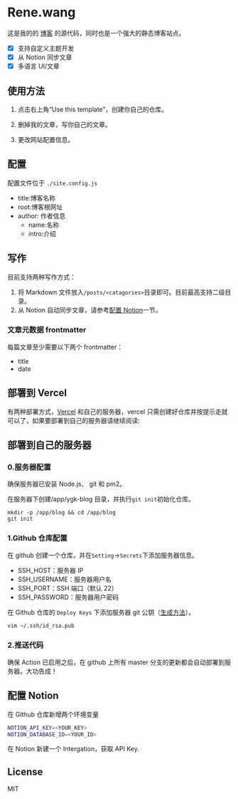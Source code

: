 # Rene.wang

这是我的的 [博客](https://rene.wang) 的源代码，同时也是一个强大的静态博客站点。

-   [x] 支持自定义主题开发
-   [x] 从 Notion 同步文章
-   [x] 多语言 UI/文章

## 使用方法

1. 点击右上角“Use this template”，创建你自己的仓库。

2. 删掉我的文章，写你自己的文章。

3. 更改网站配置信息。

## 配置

配置文件位于 `./site.config.js`

-   title:博客名称
-   root:博客根网址
-   author: 作者信息
    -   name:名称
    -   intro:介绍

## 写作

目前支持两种写作方式：

1. 将 Markdown 文件放入`/posts/<catagories>`目录即可。目前最高支持二级目录。
2. 从 Notion 自动同步文章，请参考[配置 Notion]()一节。

### 文章元数据 frontmatter

每篇文章至少需要以下两个 frontmatter：

-   title
-   date

## 部署到 Vercel

有两种部署方式，[Vercel](https://vercel.com/) 和自己的服务器，vercel 只需创建好仓库并按提示走就可以了，如果要部署到自己的服务器请继续阅读:

## 部署到自己的服务器

### 0.服务器配置

确保服务器已安装 Node.js、 git 和 pm2。

在服务器下创建/app/ygk-blog 目录，并执行`git init`初始化仓库。

```
mkdir -p /app/blog && cd /app/blog
git init
```

### 1.Github 仓库配置

在 github 创建一个仓库，并在`Setting`->`Secrets`下添加服务器信息。

-   SSH_HOST：服务器 IP
-   SSH_USERNAME：服务器用户名
-   SSH_PORT：SSH 端口（默认 22）
-   SSH_PASSWORD：服务器用户密码

在 Github 仓库的 `Deploy Keys` 下添加服务器 git 公钥（[生成方法](https://git-scm.com/book/zh/v2/%E6%9C%8D%E5%8A%A1%E5%99%A8%E4%B8%8A%E7%9A%84-Git-%E7%94%9F%E6%88%90-SSH-%E5%85%AC%E9%92%A5)）。

```sh
vim ~/.ssh/id_rsa.pub
```

### 2.推送代码

确保 Action 已启用之后，在 github 上所有 master 分支的更新都会自动部署到服务器。大功告成！

## 配置 Notion

在 Github 仓库新增两个环境变量
```bash
NOTION_API_KEY=<YOUR_KEY>
NOTION_DATABASE_ID=<YOUR_ID>
```
在 Notion 新建一个 Intergation，获取 API Key. 

## License

MIT
